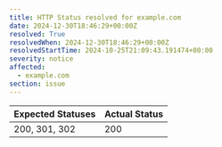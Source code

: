 ```yaml
---
title: HTTP Status resolved for example.com
date: 2024-12-30T18:46:29+00:00Z
resolved: True
resolvedWhen: 2024-12-30T18:46:29+00:00Z
resolvedStartTime: 2024-10-25T21:09:43.191474+00:00
severity: notice
affected:
  - example.com
section: issue
---
```


| Expected Statuses | Actual Status  |
|-------------------|----------------|
| 200, 301, 302 | 200 |
